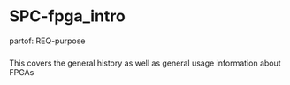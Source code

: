 # SPC-fpga_intro
partof: REQ-purpose
###

This covers the general history as well as
general usage information about FPGAs

